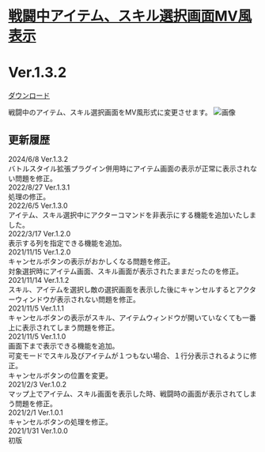 # [戦闘中アイテム、スキル選択画面MV風表示](https://raw.githubusercontent.com/nuun888/MZ/master/NUUN_BattleItemSkillWindowMV.js)
# Ver.1.3.2
[ダウンロード](https://raw.githubusercontent.com/nuun888/MZ/master/NUUN_BattleItemSkillWindowMV.js)

戦闘中のアイテム、スキル選択画面をMV風形式に変更させます。
![画像](img/BattleItemSkillWindowMV1.png)  

## 更新履歴
2024/6/8 Ver.1.3.2  
バトルスタイル拡張プラグイン併用時にアイテム画面の表示が正常に表示されない問題を修正。  
2022/8/27 Ver.1.3.1  
処理の修正。  
2022/6/5 Ver.1.3.0  
アイテム、スキル選択中にアクターコマンドを非表示にする機能を追加いたしました。  
2022/3/17 Ver.1.2.0  
表示する列を指定できる機能を追加。  
2021/11/15 Ver.1.2.0  
キャンセルボタンの表示がおかしくなる問題を修正。  
対象選択時にアイテム画面、スキル画面が表示されたままだったのを修正。  
2021/11/14 Ver.1.1.2  
スキル、アイテムを選択し敵の選択画面を表示した後にキャンセルするとアクターウィンドウが表示されない問題を修正。  
2021/11/5 Ver.1.1.1  
キャンセルボタンの表示がスキル、アイテムウィンドウが開いていなくても一番上に表示されてしまう問題を修正。  
2021/11/5 Ver.1.1.0  
画面下まで表示できる機能を追加。  
可変モードでスキル及びアイテムが１つもない場合、１行分表示されるように修正。  
キャンセルボタンの位置を変更。  
2021/2/3 Ver.1.0.2  
マップ上でアイテム、スキル画面を表示した時、戦闘時の画面が表示されてしまう問題を修正。  
2021/2/1 Ver.1.0.1  
キャンセルボタンの処理を修正。  
2021/1/31 Ver.1.0.0  
初版  
